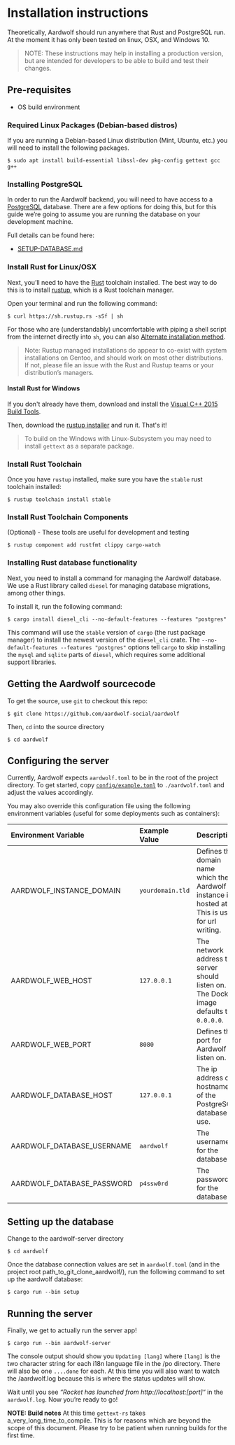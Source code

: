 # Installation instructions

Theoretically, Aardwolf should run anywhere that Rust and PostgreSQL
run. At the moment it has only been tested on linux, OSX, and Windows 10.

> NOTE: These instructions may help in installing a production version, but are
intended for developers to be able to build and test their changes.

## Pre-requisites
- OS build environment

### Required Linux Packages (Debian-based distros)
If you are running a Debian-based Linux distribution (Mint, Ubuntu, etc.) you will need to install the following packages.

    $ sudo apt install build-essential libssl-dev pkg-config gettext gcc g++

### Installing PostgreSQL
In order to run the Aardwolf backend, you will need to have access to a
[PostgreSQL](https://www.postgresql.org/) database. There are a few options for doing this, but for
this guide we’re going to assume you are running the database on your
development machine.

Full details can be found here:
- [SETUP-DATABASE.md](/doc/SETUP-DATABASE.md)

### Install Rust for Linux/OSX

Next, you’ll need to have the [Rust](https://rust-lang.org/) toolchain
installed. The best way to do this is to install
[rustup](https://rustup.rs), which is a Rust toolchain manager.

Open your terminal and run the following command:

    $ curl https://sh.rustup.rs -sSf | sh

For those who are (understandably) uncomfortable with piping a shell
script from the internet directly into `sh`, you can also
[Alternate installation method](https://github.com/rust-lang-nursery/rustup.rs/#other-installation-methods).

> Note: Rustup managed installations do appear to co-exist with system
 installations on Gentoo, and should work on most other distributions.
 If not, please file an issue with the Rust and Rustup teams or your distribution’s
 managers.

#### Install Rust for Windows

If you don't already have them, download and install the [Visual C++ 2015 Build Tools](http://landinghub.visualstudio.com/visual-cpp-build-tools).

Then, download the [rustup installer](https://www.rust-lang.org/en-US/install.html) and run it. That's it!

> To build on the Windows with Linux-Subsystem you may need to install `gettext` as a separate package.

### Install Rust Toolchain

Once you have `rustup` installed, make sure you have the `stable` rust
toolchain installed:

    $ rustup toolchain install stable

### Install Rust Toolchain Components

(Optional) - These tools are useful for development and testing

    $ rustup component add rustfmt clippy cargo-watch

### Installing Rust database functionality

Next, you need to install a command for managing the Aardwolf database.
We use a Rust library called `diesel` for managing database migrations,
among other things.

To install it, run the following command:

    $ cargo install diesel_cli --no-default-features --features "postgres"

This command will use the `stable` version of `cargo` (the rust package
manager) to install the newest version of the `diesel_cli` crate. The
`--no-default-features --features "postgres"` options tell `cargo` to
skip installing the `mysql` and `sqlite` parts of `diesel`, which
requires some additional support libraries.

## Getting the Aardwolf sourcecode

To get the source, use `git` to checkout this repo:

    $ git clone https://github.com/aardwolf-social/aardwolf

Then, `cd` into the source directory

    $ cd aardwolf

## Configuring the server

Currently, Aardwolf expects `aardwolf.toml` to be in the root of the project
directory. To get started, copy
[`config/example.toml`](config/example.toml) to
`./aardwolf.toml` and adjust the values accordingly.

You may also override this configuration file using the following environment variables (useful for some deployments such as containers):

| Environment Variable       | Example Value    | Description |
| :------------------------- | :--------------- | :---------- |
| AARDWOLF_INSTANCE_DOMAIN   | `yourdomain.tld` | Defines the domain name which the Aardwolf instance is hosted at. This is used for url writing. |
| AARDWOLF_WEB_HOST          | `127.0.0.1`      | The network address the server should listen on. The Docker image defaults to `0.0.0.0`.
| AARDWOLF_WEB_PORT          | `8080`           | Defines the port for Aardwolf to listen on. |
| AARDWOLF_DATABASE_HOST     | `127.0.0.1`      | The ip address or hostname of the PostgreSQL database to use. |
| AARDWOLF_DATABASE_USERNAME | `aardwolf`       | The username for the database. |
| AARDWOLF_DATABASE_PASSWORD | `p4ssw0rd`       | The password for the database. |


## Setting up the database

Change to the aardwolf-server directory

    $ cd aardwolf

Once the database connection values are set in `aardwolf.toml` (and in the project root path_to_git_clone_aardwolf/), run the
following command to set up the aardwolf database:

    $ cargo run --bin setup

## Running the server

Finally, we get to actually run the server app!

    $ cargo run --bin aardwolf-server

The console output should show you `Updating [lang]` where `[lang]` is the two character string for each i18n language file in the /po directory. There will also be one `....done` for each.  At this time you will also want to watch the /aardwolf.log because this is where the status updates will show.

Wait until you see *“Rocket has launched from http://localhost:[port]“* in the `aardwolf.log`.
Now you’re ready to go!

__NOTE: Build notes__
At this time `gettext-rs` takes a_very_long_time_to_compile.  This is for reasons which are beyond the scope of this document.
Please try to be patient when running builds for the first time.
